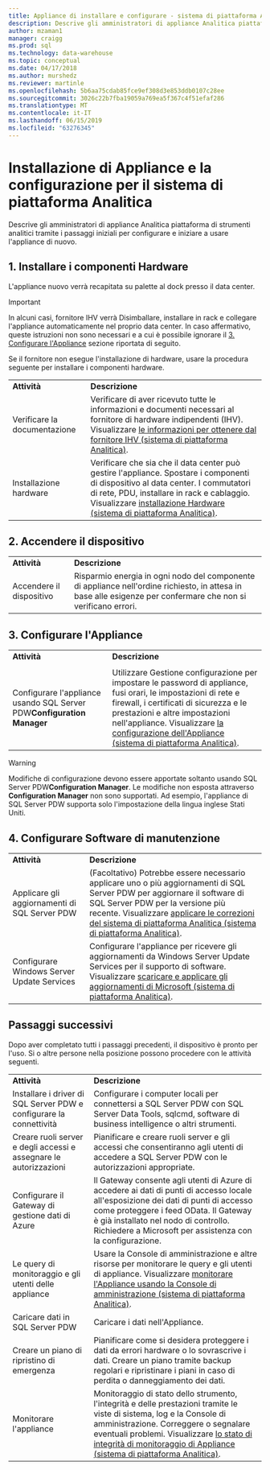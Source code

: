 ```yaml
---
title: Appliance di installare e configurare - sistema di piattaforma Analitica | Microsoft Docs
description: Descrive gli amministratori di appliance Analitica piattaforma di strumenti analitici tramite i passaggi iniziali per configurare e iniziare a usare l'appliance di nuovo.
author: mzaman1
manager: craigg
ms.prod: sql
ms.technology: data-warehouse
ms.topic: conceptual
ms.date: 04/17/2018
ms.author: murshedz
ms.reviewer: martinle
ms.openlocfilehash: 5b6aa75cdab85fce9ef308d3e853ddb0107c28ee
ms.sourcegitcommit: 3026c22b7fba19059a769ea5f367c4f51efaf286
ms.translationtype: MT
ms.contentlocale: it-IT
ms.lasthandoff: 06/15/2019
ms.locfileid: "63276345"
---
```

# <a name="appliance-installation-and-configuration-for-analytics-platform-system"></a>Installazione di Appliance e la configurazione per il sistema di piattaforma Analitica
Descrive gli amministratori di appliance Analitica piattaforma di strumenti analitici tramite i passaggi iniziali per configurare e iniziare a usare l'appliance di nuovo.  
  
<!-- MISSING LINKS ## <a name="BeforeYouBegin"></a>Before You Begin  
Before you begin to install, configure, and use your new appliance, we recommend reviewing information about the appliance components. Review the following to familiarize yourself with the appliance:  
  
-   Review [Understanding the Appliance Nodes and Hardware (SQL Server PDW)](assetId:///f60f419f-d1e1-403d-8cf9-07e7ef6d6627) to be sure you understand the components included in your new appliance.  
  
-   Review [Connecting to SQL Server PDW (SQL Server PDW)](assetId:///721851d5-e521-4d5b-ba6d-8e2e9d3c7808) to understand how and when appliance administrators will connect to each appliance node.  
-->

## <a name="InstallHardware"></a>1. Installare i componenti Hardware  
L'appliance nuovo verrà recapitata su palette al dock presso il data center.  
  
> [!IMPORTANT]  
> In alcuni casi, fornitore IHV verrà Disimballare, installare in rack e collegare l'appliance automaticamente nel proprio data center. In caso affermativo, queste istruzioni non sono necessari e a cui è possibile ignorare il [3. Configurare l'Appliance](#ConfigureAppliance) sezione riportata di seguito.  
  
Se il fornitore non esegue l'installazione di hardware, usare la procedura seguente per installare i componenti hardware.  
  
|||  
|-|-|  
|**Attività**|**Descrizione**|  
|Verificare la documentazione|Verificare di aver ricevuto tutte le informazioni e documenti necessari al fornitore di hardware indipendenti (IHV). Visualizzare [le informazioni per ottenere dal fornitore IHV &#40;sistema di piattaforma Analitica&#41;](information-to-obtain-from-your-ihv.md).|  
|Installazione hardware|Verificare che sia che il data center può gestire l'appliance. Spostare i componenti di dispositivo al data center. I commutatori di rete, PDU, installare in rack e cablaggio. Visualizzare [installazione Hardware &#40;sistema di piattaforma Analitica&#41;](hardware-installation.md).|  
  
## <a name="PowerOnAppliance"></a>2. Accendere il dispositivo  
  
|||  
|-|-|  
|**Attività**|**Descrizione**|  
|Accendere il dispositivo|Risparmio energia in ogni nodo del componente di appliance nell'ordine richiesto, in attesa in base alle esigenze per confermare che non si verificano errori.|  
  
## <a name="ConfigureAppliance"></a>3. Configurare l'Appliance  
  
|||  
|-|-|  
|**Attività**|**Descrizione**|  
|||  
|Configurare l'appliance usando SQL Server PDW**Configuration Manager**|Utilizzare Gestione configurazione per impostare le password di appliance, fusi orari, le impostazioni di rete e firewall, i certificati di sicurezza e le prestazioni e altre impostazioni nell'appliance. Visualizzare [la configurazione dell'Appliance &#40;sistema di piattaforma Analitica&#41;](appliance-configuration.md).|  
  
> [!WARNING]  
> Modifiche di configurazione devono essere apportate soltanto usando SQL Server PDW**Configuration Manager**. Le modifiche non esposta attraverso **Configuration Manager** non sono supportati. Ad esempio, l'appliance di SQL Server PDW supporta solo l'impostazione della lingua inglese Stati Uniti.  
  
## <a name="SoftwareServicing"></a>4. Configurare Software di manutenzione  
  
|||  
|-|-|  
|**Attività**|**Descrizione**|  
|Applicare gli aggiornamenti di SQL Server PDW|(Facoltativo) Potrebbe essere necessario applicare uno o più aggiornamenti di SQL Server PDW per aggiornare il software di SQL Server PDW per la versione più recente. Visualizzare [applicare le correzioni del sistema di piattaforma Analitica &#40;sistema di piattaforma Analitica&#41;](apply-analytics-platform-system-hotfixes.md).|  
|Configurare Windows Server Update Services|Configurare l'appliance per ricevere gli aggiornamenti da Windows Server Update Services per il supporto di software. Visualizzare [scaricare e applicare gli aggiornamenti di Microsoft &#40;sistema di piattaforma Analitica&#41;](download-and-apply-microsoft-updates.md).|  
  
## <a name="NextSteps"></a>Passaggi successivi  
Dopo aver completato tutti i passaggi precedenti, il dispositivo è pronto per l'uso. Si o altre persone nella posizione possono procedere con le attività seguenti.  
  
|||  
|-|-|  
|**Attività**|**Descrizione**|  
|Installare i driver di SQL Server PDW e configurare la connettività|Configurare i computer locali per connettersi a SQL Server PDW con SQL Server Data Tools, sqlcmd, software di business intelligence o altri strumenti. <!-- MISSING LINKS See [Client Tools (SQL Server PDW)](assetId:///721851d5-e521-4d5b-ba6d-8e2e9d3c7808).-->|  
|Creare ruoli server e degli accessi e assegnare le autorizzazioni|Pianificare e creare ruoli server e gli accessi che consentiranno agli utenti di accedere a SQL Server PDW con le autorizzazioni appropriate. <!-- MISSING LINKS See [PDW Permissions &#40;SQL Server PDW&#41;](../sqlpdw/pdw-permissions-sql-server-pdw.md).-->|  
|Configurare il Gateway di gestione dati di Azure|Il Gateway consente agli utenti di Azure di accedere ai dati di punti di accesso locale all'esposizione dei dati di punti di accesso come proteggere i feed OData. Il Gateway è già installato nel nodo di controllo. Richiedere a Microsoft per assistenza con la configurazione.|  
|Le query di monitoraggio e gli utenti delle appliance|Usare la Console di amministrazione e altre risorse per monitorare le query e gli utenti di appliance. Visualizzare [monitorare l'Appliance usando la Console di amministrazione &#40;sistema di piattaforma Analitica&#41;](monitor-the-appliance-by-using-the-admin-console.md)<!-- MISSING LINKS and [User Sessions &#40;SQL Server PDW&#41;](../sqlpdw/user-sessions-sql-server-pdw.md)-->.|  
|Caricare dati in SQL Server PDW|Caricare i dati nell'Appliance. <!-- MISSING LINKS See [Load &#40;SQL Server PDW&#41;](../sqlpdw/load-sql-server-pdw.md).-->|  
|Creare un piano di ripristino di emergenza|Pianificare come si desidera proteggere i dati da errori hardware o lo sovrascrive i dati. Creare un piano tramite backup regolari e ripristinare i piani in caso di perdita o danneggiamento dei dati. <!-- MISSING LINKS See [Create a Disaster Recovery Plan &#40;SQL Server PDW&#41;](../sqlpdw/create-a-disaster-recovery-plan-sql-server-pdw.md).-->|  
|Monitorare l'appliance|Monitoraggio di stato dello strumento, l'integrità e delle prestazioni tramite le viste di sistema, log e la Console di amministrazione. Correggere o segnalare eventuali problemi. Visualizzare [lo stato di integrità di monitoraggio di Appliance &#40;sistema di piattaforma Analitica&#41;](../relational-databases/system-dynamic-management-views/sys-dm-pdw-component-health-status-transact-sql.md).|  
